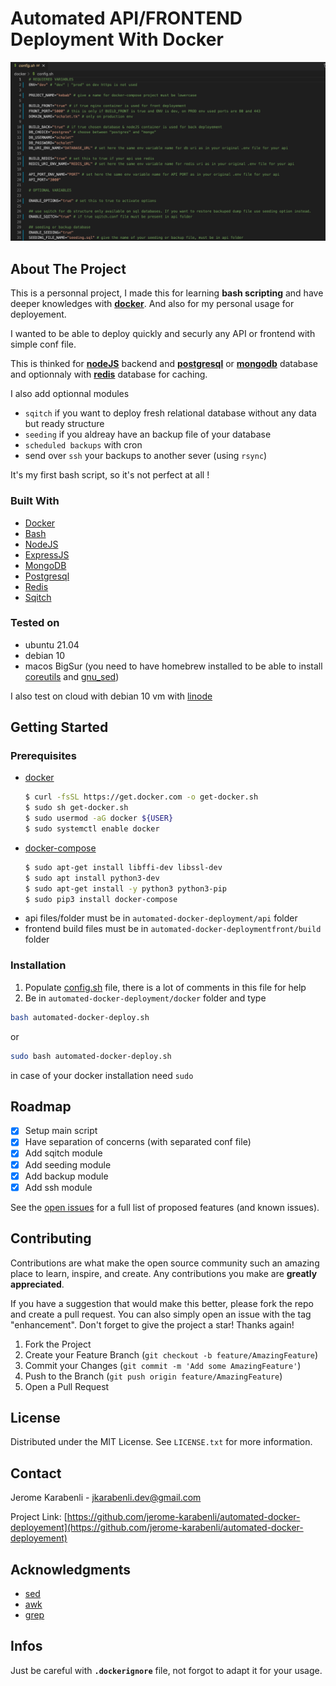 # Automated API/FRONTEND Deployment With Docker

<div id="top"></div>

![](assets/config.png)

<!-- ABOUT THE PROJECT -->
## About The Project

This is a personnal project, I made this for learning __bash scripting__ and have deeper knowledges with __[docker](https://docs.docker.com/get-docker/)__. And also for my personal usage for deployement.

I wanted to be able to deploy quickly and securly any API or frontend with simple conf file. 

This is thinked for __[nodeJS](https://nodejs.org/en/)__ backend and __[postgresql](https://www.postgresql.org/)__ or __[mongodb](https://www.mongodb.com/fr-fr)__ database and optionnaly with __[redis](https://redis.io/)__ database for caching. 

I also add optionnal modules
* ``sqitch`` if you want to deploy fresh relational database without any data but ready structure
* ``seeding`` if you aldreay have an backup file of your database
* ``scheduled backups`` with cron
* send over ``ssh`` your backups to another sever (using ``rsync``)

It's my first bash script, so it's not perfect at all ! 


### Built With

* [Docker](https://www.docker.com/) 
* [Bash]()
* [NodeJS](https://nodejs.org/en/)
* [ExpressJS](https://expressjs.com/fr/)
* [MongoDB](https://www.mongodb.com/fr-fr)
* [Postgresql](https://www.postgresql.org/)
* [Redis](https://redis.io/)
* [Sqitch](https://sqitch.org/)

### Tested on

- ubuntu 21.04
- debian 10
- macos BigSur (you need to have homebrew installed to be able to install [coreutils](https://formulae.brew.sh/formula/coreutils) and [gnu_sed](https://formulae.brew.sh/formula/gnu-sed))

I also test on cloud with debian 10 vm with [linode](https://www.linode.com/)

<!-- GETTING STARTED -->
## Getting Started
### Prerequisites

* [docker](https://docs.docker.com/get-docker/)
  ```sh
  $ curl -fsSL https://get.docker.com -o get-docker.sh
  $ sudo sh get-docker.sh
  $ sudo usermod -aG docker ${USER}
  $ sudo systemctl enable docker
  ```
* [docker-compose](https://dev.to/elalemanyo/how-to-install-docker-and-docker-compose-on-raspberry-pi-1mo)
  ```sh
  $ sudo apt-get install libffi-dev libssl-dev
  $ sudo apt install python3-dev
  $ sudo apt-get install -y python3 python3-pip
  $ sudo pip3 install docker-compose
  ```
* api files/folder must be in `automated-docker-deployment/api` folder
* frontend build files must be in `automated-docker-deploymentfront/build` folder

### Installation

1. Populate [config.sh](docker/config.sh) file, there is a lot of comments in this file for help
2. Be in `automated-docker-deployment/docker` folder and type
  ```sh
  bash automated-docker-deploy.sh
  ```
or 
  ```sh
  sudo bash automated-docker-deploy.sh
  ``` 
in case of your docker installation need `sudo`


<!-- ROADMAP -->
## Roadmap

- [x] Setup main script
- [x] Have separation of concerns (with separated conf file)
- [x] Add sqitch module
- [x] Add seeding module
- [x] Add backup module
- [x] Add ssh module

See the [open issues](https://github.com/jerome-karabenli/automated-docker-deployement/issues) for a full list of proposed features (and known issues).


<!-- CONTRIBUTING -->
## Contributing

Contributions are what make the open source community such an amazing place to learn, inspire, and create. Any contributions you make are **greatly appreciated**.

If you have a suggestion that would make this better, please fork the repo and create a pull request. You can also simply open an issue with the tag "enhancement".
Don't forget to give the project a star! Thanks again!

1. Fork the Project
2. Create your Feature Branch (`git checkout -b feature/AmazingFeature`)
3. Commit your Changes (`git commit -m 'Add some AmazingFeature'`)
4. Push to the Branch (`git push origin feature/AmazingFeature`)
5. Open a Pull Request


<!-- LICENSE -->
## License

Distributed under the MIT License. See `LICENSE.txt` for more information.



<!-- CONTACT -->
## Contact

Jerome Karabenli - jkarabenli.dev@gmail.com

Project Link: [https://github.com/jerome-karabenli/automated-docker-deployement](https://github.com/jerome-karabenli/automated-docker-deployement)




<!-- ACKNOWLEDGMENTS -->
## Acknowledgments

* [sed](https://www.cyberciti.biz/faq/how-to-use-sed-to-find-and-replace-text-in-files-in-linux-unix-shell/)
* [awk](https://www.howtogeek.com/562941/how-to-use-the-awk-command-on-linux/)
* [grep](https://www.cyberciti.biz/faq/howto-use-grep-command-in-linux-unix/)


## Infos
Just be careful with __`.dockerignore`__ file, not forgot to adapt it for your usage.

